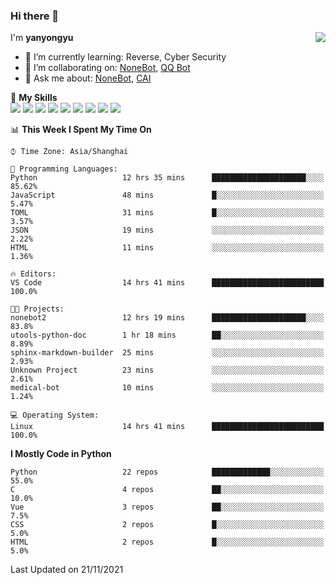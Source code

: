 ### Hi there 👋

<a href="#">
  <img align="right" src="https://github-readme-stats.vercel.app/api?username=yanyongyu&count_private=true&show_icons=true&bg_color=15,f2f7fd,E0EAFC" />
</a>

I'm **yanyongyu**

- 🌱 I’m currently learning: Reverse, Cyber Security
- 👯 I’m collaborating on: [NoneBot](https://github.com/nonebot), [QQ Bot](https://github.com/Mrs4s/go-cqhttp)
- 💬 Ask me about: [NoneBot](https://github.com/nonebot), [CAI](https://github.com/cscs181/CAI)

🌟 **My Skills**  
![](https://img.shields.io/badge/-Python-3e74a2?style=flat-square&logo=Python&logoColor=fff)
![](https://img.shields.io/badge/-Node.js-339933?style=flat-square&logo=Node.js&logoColor=fff)
![](https://img.shields.io/badge/-Vue-4fc08d?style=flat-square&logo=Vue.js&logoColor=fff)
![](https://img.shields.io/badge/-React-2d98ce?style=flat-square&logo=React&logoColor=fff)
![](https://img.shields.io/badge/-Docker-2496ED?style=flat-square&logo=Docker&logoColor=fff)
![](https://img.shields.io/badge/-Linux-000000?style=flat-square&logo=Linux&logoColor=fff)
![](https://img.shields.io/badge/-MySQL-4479A1?style=flat-square&logo=MySQL&logoColor=fff)
![](https://img.shields.io/badge/-Redis-DC382D?style=flat-square&logo=Redis&logoColor=fff)
![](https://img.shields.io/badge/-MongoDB-47A248?style=flat-square&logo=MongoDB&logoColor=fff)

<!--START_SECTION:waka-->
📊 **This Week I Spent My Time On** 

```text
⌚︎ Time Zone: Asia/Shanghai

💬 Programming Languages: 
Python                   12 hrs 35 mins      █████████████████████░░░░   85.62% 
JavaScript               48 mins             █░░░░░░░░░░░░░░░░░░░░░░░░   5.47% 
TOML                     31 mins             █░░░░░░░░░░░░░░░░░░░░░░░░   3.57% 
JSON                     19 mins             ░░░░░░░░░░░░░░░░░░░░░░░░░   2.22% 
HTML                     11 mins             ░░░░░░░░░░░░░░░░░░░░░░░░░   1.36%

🔥 Editors: 
VS Code                  14 hrs 41 mins      █████████████████████████   100.0%

🐱‍💻 Projects: 
nonebot2                 12 hrs 19 mins      █████████████████████░░░░   83.8% 
utools-python-doc        1 hr 18 mins        ██░░░░░░░░░░░░░░░░░░░░░░░   8.89% 
sphinx-markdown-builder  25 mins             ░░░░░░░░░░░░░░░░░░░░░░░░░   2.93% 
Unknown Project          23 mins             ░░░░░░░░░░░░░░░░░░░░░░░░░   2.61% 
medical-bot              10 mins             ░░░░░░░░░░░░░░░░░░░░░░░░░   1.24%

💻 Operating System: 
Linux                    14 hrs 41 mins      █████████████████████████   100.0%

```

**I Mostly Code in Python** 

```text
Python                   22 repos            █████████████░░░░░░░░░░░░   55.0% 
C                        4 repos             ██░░░░░░░░░░░░░░░░░░░░░░░   10.0% 
Vue                      3 repos             ██░░░░░░░░░░░░░░░░░░░░░░░   7.5% 
CSS                      2 repos             █░░░░░░░░░░░░░░░░░░░░░░░░   5.0% 
HTML                     2 repos             █░░░░░░░░░░░░░░░░░░░░░░░░   5.0%

```



 Last Updated on 21/11/2021
<!--END_SECTION:waka-->
